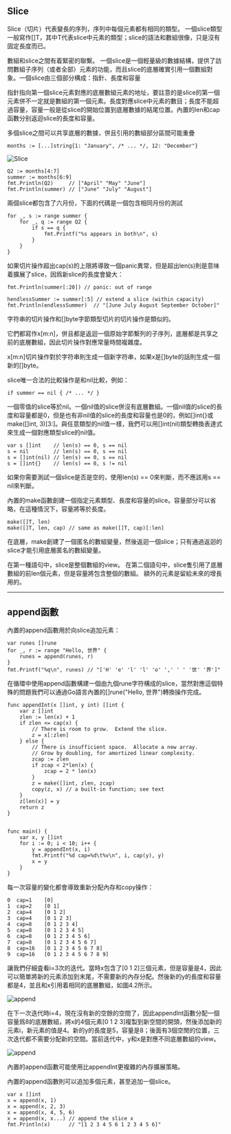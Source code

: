 ## Slice

Slice（切片）代表變長的序列，序列中每個元素都有相同的類型。
一個slice類型一般寫作[]T，其中T代表slice中元素的類型；slice的語法和數組很像，只是沒有固定長度而已。


數組和slice之間有着緊密的聯繫。
一個slice是一個輕量級的數據結構，提供了訪問數組子序列（或者全部）元素的功能，而且slice的底層確實引用一個數組對象。一個slice由三個部分構成：指針、長度和容量

指針指向第一個slice元素對應的底層數組元素的地址，要註意的是slice的第一個元素併不一定就是數組的第一個元素。長度對應slice中元素的數目；長度不能超過容量，容量一般是從slice的開始位置到底層數據的結尾位置。內置的len和cap函數分别返迴slice的長度和容量。

多個slice之間可以共享底層的數據，併且引用的數組部分區間可能重疊

```
months := [...]string{1: "January", /* ... */, 12: "December"}
```

![Slice](https://wizardforcel.gitbooks.io/gopl-zh/content/images/ch4-01.png)

```
Q2 := months[4:7]
summer := months[6:9]
fmt.Println(Q2)     // ["April" "May" "June"]
fmt.Println(summer) // ["June" "July" "August"]
```

兩個slice都包含了六月份，下面的代碼是一個包含相同月份的測試

```
for _, s := range summer {
    for _, q := range Q2 {
        if s == q {
            fmt.Printf("%s appears in both\n", s)
        }
    }
}
```

如果切片操作超出cap(s)的上限將導致一個panic異常，但是超出len(s)則是意味着擴展了slice，因爲新slice的長度會變大：

```
fmt.Println(summer[:20]) // panic: out of range

hendlessSummer := summer[:5] // extend a slice (within capacity)
fmt.Println(endlessSummer)  // "[June July August September October]"
```
字符串的切片操作和[]byte字節類型切片的切片操作是類似的。

它們都寫作x[m:n]，併且都是返迴一個原始字節繫列的子序列，底層都是共享之前的底層數組，因此切片操作對應常量時間複雜度。

x[m:n]切片操作對於字符串則生成一個新字符串，如果x是[]byte的話則生成一個新的[]byte。

slice唯一合法的比較操作是和nil比較，例如：

```
if summer == nil { /* ... */ }
```

一個零值的slice等於nil。一個nil值的slice併沒有底層數組。一個nil值的slice的長度和容量都是0，但是也有非nil值的slice的長度和容量也是0的，例如[]int{}或make([]int, 3)[3:]。與任意類型的nil值一樣，我們可以用[]int(nil)類型轉換表達式來生成一個對應類型slice的nil值。

```
var s []int    // len(s) == 0, s == nil
s = nil        // len(s) == 0, s == nil
s = []int(nil) // len(s) == 0, s == nil
s = []int{}    // len(s) == 0, s != nil
```
如果你需要測試一個slice是否是空的，使用len(s) == 0來判斷，而不應該用s == nil來判斷。

內置的make函數創建一個指定元素類型、長度和容量的slice。容量部分可以省略，在這種情況下，容量將等於長度。

```
make([]T, len)
make([]T, len, cap) // same as make([]T, cap)[:len]
```
在底層，make創建了一個匿名的數組變量，然後返迴一個slice；只有通過返迴的slice才能引用底層匿名的數組變量。

在第一種語句中，slice是整個數組的view。
在第二個語句中，slice隻引用了底層數組的前len個元素，但是容量將包含整個的數組。
額外的元素是留給未來的增長用的。

---

## append函數

內置的append函數用於向slice追加元素：

```
var runes []rune
for _, r := range "Hello, 世界" {
    runes = append(runes, r)
}
fmt.Printf("%q\n", runes) // "['H' 'e' 'l' 'l' 'o' ',' ' ' '世' '界']"
```
在循環中使用append函數構建一個由九個rune字符構成的slice，當然對應這個特殊的問題我們可以通過Go語言內置的[]rune("Hello, 世界")轉換操作完成。


```
func appendInt(x []int, y int) []int {
    var z []int
    zlen := len(x) + 1
    if zlen <= cap(x) {
        // There is room to grow.  Extend the slice.
        z = x[:zlen]
    } else {
        // There is insufficient space.  Allocate a new array.
        // Grow by doubling, for amortized linear complexity.
        zcap := zlen
        if zcap < 2*len(x) {
            zcap = 2 * len(x)
        }
        z = make([]int, zlen, zcap)
        copy(z, x) // a built-in function; see text
    }
    z[len(x)] = y
    return z
}


func main() {
    var x, y []int
    for i := 0; i < 10; i++ {
        y = appendInt(x, i)
        fmt.Printf("%d cap=%d\t%v\n", i, cap(y), y)
        x = y
    }
}
```

每一次容量的變化都會導致重新分配內存和copy操作：

```
0  cap=1    [0]
1  cap=2    [0 1]
2  cap=4    [0 1 2]
3  cap=4    [0 1 2 3]
4  cap=8    [0 1 2 3 4]
5  cap=8    [0 1 2 3 4 5]
6  cap=8    [0 1 2 3 4 5 6]
7  cap=8    [0 1 2 3 4 5 6 7]
8  cap=16   [0 1 2 3 4 5 6 7 8]
9  cap=16   [0 1 2 3 4 5 6 7 8 9]
```
讓我們仔細査看i=3次的迭代。當時x包含了[0 1 2]三個元素，但是容量是4，因此可以簡單將新的元素添加到末尾，不需要新的內存分配。然後新的y的長度和容量都是4，並且和x引用着相同的底層數組，如圖4.2所示。

![append](https://wizardforcel.gitbooks.io/gopl-zh/content/images/ch4-02.png)

在下一次迭代時i=4，現在沒有新的空餘的空間了，因此appendInt函數分配一個容量爲8的底層數組，將x的4個元素[0 1 2 3]複製到新空間的開頭，然後添加新的元素i，新元素的值是4。新的y的長度是5，容量是8；後面有3個空閒的位置，三次迭代都不需要分配新的空間。當前迭代中，y和x是對應不同底層數組的view。

![append](https://wizardforcel.gitbooks.io/gopl-zh/content/images/ch4-03.png)

內置的append函數可能使用比appendInt更複雜的內存擴展策略。

內置的append函數則可以追加多個元素，甚至追加一個slice。

```
var x []int
x = append(x, 1)
x = append(x, 2, 3)
x = append(x, 4, 5, 6)
x = append(x, x...) // append the slice x
fmt.Println(x)      // "[1 2 3 4 5 6 1 2 3 4 5 6]"
```
